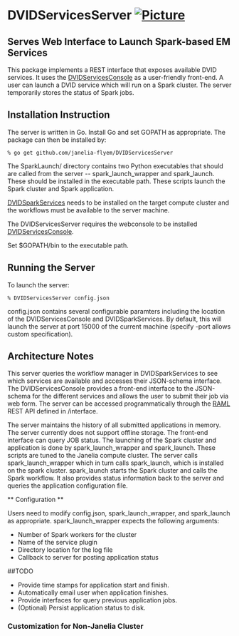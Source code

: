 # DVIDServicesServer [![Picture](https://raw.github.com/janelia-flyem/janelia-flyem.github.com/master/images/HHMI_Janelia_Color_Alternate_180x40.png)](http://www.janelia.org)
## Serves Web Interface to Launch Spark-based EM Services

This package implements a REST interface that exposes available DVID services.  It uses the [DVIDServicesConsole](https://github.com/janelia-flyem/DVIDServicesConsole) as a user-friendly front-end.  A user can launch a DVID service which will run on a Spark cluster.  The server temporarily stores the status of Spark jobs.

## Installation Instruction

The server is written in Go.  Install Go and set GOPATH as appropriate.
The package can then be installed by:

    % go get github.com/janelia-flyem/DVIDServicesServer

The SparkLaunch/ directory contains two Python executables that should are called
from the server -- spark_launch_wrapper and spark_launch.  These should be installed
in the executable path.  These scripts launch the Spark cluster and Spark application.

[DVIDSparkServices](https://github.com/janelia-flyem/DVIDSparkServices) needs to be installed
on the target compute cluster and the workflows must be available to the server machine.

The DVIDServicesServer requires the webconsole to be installed [DVIDServicesConsole](https://github.com/janelia-flyem/DVIDServicesConsole).

Set $GOPATH/bin to the executable path.

## Running the Server

To launch the server:

    % DVIDServicesServer config.json

config.json contains several configurable paramters including the location of the DVIDServicesConsole
and DVIDSparkServices.  By default, this will launch the server at port 15000 of the current
machine (specify -port allows custom specification).

## Architecture Notes
This server queries the workflow manager in DVIDSparkServices to see which services are
available and accesses their JSON-schema interface.  The DVIDServicesConsole provides a front-end
interface to the JSON-schema for the different services and allows the user
to submit their job via web form.  The server can be accessed programmatically
through the [RAML](http://raml.org) REST API defined in /interface.

The server maintains the history of all submitted applications in memory.  The server
currently does not support offline storage.  The front-end interface can query
JOB status.  The launching of the Spark cluster and application is done
by spark_launch_wrapper and spark_launch.  These scripts are tuned to the Janelia
compute cluster.  The server calls spark_launch_wrapper which in turn
calls spark_launch, which is installed on the spark cluster.  spark_launch
starts the Spark cluster and calls the Spark workflow.  It also provides status
information back to the server and queries the application configuration file.

** Configuration **

Users need to modify config.json, spark_launch_wrapper, and spark_launch as appropriate.
spark_launch_wrapper expects the following arguments:

* Number of Spark workers for the cluster
* Name of the service plugin
* Directory location for the log file
* Callback to server for posting application status

##TODO

* Provide time stamps for application start and finish.
* Automatically email user when application finishes.
* Provide interfaces for query previous application jobs.
* (Optional) Persist application status to disk.



### Customization for Non-Janelia Cluster




